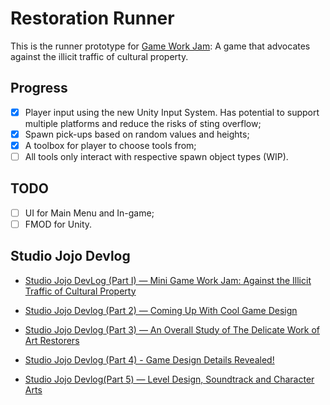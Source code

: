 # Restoration Runner

This is the runner prototype for [Game Work Jam](https://itch.io/jam/mini-game-work-jam-2023): A game that advocates against the illicit traffic of cultural property.

## Progress

- [x] Player input using the new Unity Input System. Has potential to support multiple platforms and reduce the risks of sting overflow;
- [x] Spawn pick-ups based on random values and heights;
- [x] A toolbox for player to choose tools from;
- [ ] All tools only interact with respective spawn object types (WIP).

## TODO

- [ ] UI for Main Menu and In-game;
- [ ] FMOD for Unity.

## Studio Jojo Devlog

- [Studio Jojo DevLog (Part I) — Mini Game Work Jam: Against the Illicit Traffic of Cultural Property](https://medium.com/@echoness/studio-jojo-dev-log-part-i-mini-game-work-jam-against-the-illicit-traffic-of-cultural-property-9635821233bb)

- [Studio Jojo Devlog (Part 2) — Coming Up With Cool Game Design](https://medium.com/@echoness/studio-jojo-devlog-part-2-coming-up-cool-game-design-6fda70498ea1)

- [Studio Jojo Devlog (Part 3) — An Overall Study of The Delicate Work of Art Restorers](https://medium.com/@echoness/studio-jojo-devlog-part-3-an-overall-study-of-the-delicate-work-of-art-restorers-3ef56625a53b)

- [Studio Jojo Devlog (Part 4) - Game Design Details Revealed!](https://medium.com/@echoness/studio-jojo-devlog-part-4-game-design-details-revealed-65f03787b111)

- [Studio Jojo Devlog(Part 5) — Level Design, Soundtrack and Character Arts](https://medium.com/@echoness/studio-jojo-devlog-part-5-level-design-soundtrack-and-character-arts-fe7b35ac9750)